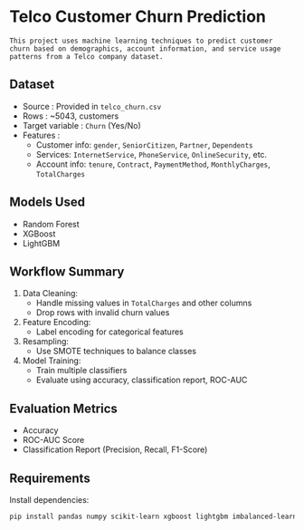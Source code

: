 # Telco Customer Churn Prediction
    This project uses machine learning techniques to predict customer churn based on demographics, account information, and service usage patterns from a Telco company dataset.


## Dataset

- Source : Provided in `telco_churn.csv`
- Rows : ~5043, customers
- Target variable : `Churn` (Yes/No)
- Features :
  - Customer info: `gender`, `SeniorCitizen`, `Partner`, `Dependents`
  - Services: `InternetService`, `PhoneService`, `OnlineSecurity`, etc.
  - Account info: `tenure`, `Contract`, `PaymentMethod`, `MonthlyCharges`, `TotalCharges`

## Models Used

- Random Forest
- XGBoost
- LightGBM

## Workflow Summary

1. Data Cleaning:
   - Handle missing values in `TotalCharges` and other columns
   - Drop rows with invalid churn values
2. Feature Encoding:
   - Label encoding for categorical features
3. Resampling:
   - Use SMOTE techniques to balance classes
4. Model Training:
   - Train multiple classifiers
   - Evaluate using accuracy, classification report, ROC-AUC

## Evaluation Metrics

- Accuracy
- ROC-AUC Score
- Classification Report (Precision, Recall, F1-Score)

## Requirements

Install dependencies:
```bash
pip install pandas numpy scikit-learn xgboost lightgbm imbalanced-learn



